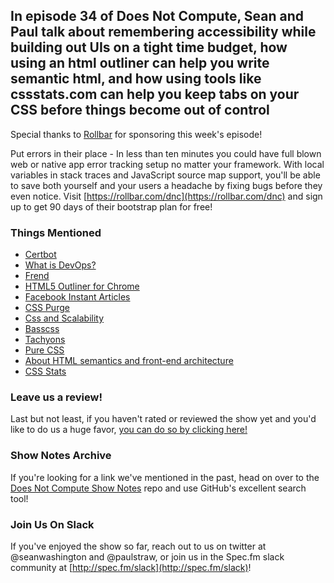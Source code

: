 In episode 34 of Does Not Compute, Sean and Paul talk about remembering accessibility while building out UIs on a tight time budget, how using an html outliner can help you write semantic html, and how using tools like cssstats.com can help you keep tabs on your CSS before things become out of control
---

Special thanks to [Rollbar](https://rollbar.com/dnc) for sponsoring this week's episode!

Put errors in their place - In less than ten minutes you could have full blown web or native app error tracking setup no matter your framework. With local variables in stack traces and JavaScript source map support, you'll be able to save both yourself and your users a headache by fixing bugs before they even notice. Visit [https://rollbar.com/dnc](https://rollbar.com/dnc) and sign up to get 90 days of their bootstrap plan for free!

### Things Mentioned

* [Certbot](https://certbot.eff.org/)
* [What is DevOps?](https://en.wikipedia.org/wiki/DevOps)
* [Frend](http://frend.co/)
* [HTML5 Outliner for Chrome](https://chrome.google.com/webstore/detail/html5-outliner/afoibpobokebhgfnknfndkgemglggomo?hl=en)
* [Facebook Instant Articles](https://instantarticles.fb.com/)
* [CSS Purge](http://www.csspurge.com/)
* [Css and Scalability](http://mrmrs.io/writing/2016/03/24/scalable-css/)
* [Basscss](http://www.basscss.com/)
* [Tachyons](http://tachyons.io/)
* [Pure CSS](http://purecss.io/)
* [About HTML semantics and front-end architecture](http://nicolasgallagher.com/about-html-semantics-front-end-architecture/)
* [CSS Stats](http://cssstats.com/)

### Leave us a review!

Last but not least, if you haven't rated or reviewed the show yet and you'd like to do us a huge favor, [you can do so by clicking here!](https://itunes.apple.com/us/podcast/does-not-compute/id1048731980?mt=2)

### Show Notes Archive

If you're looking for a link we've mentioned in the past, head on over to the [Does Not Compute Show Notes](https://github.com/seanwash/dnccast-show-notes) repo and use GitHub's excellent search tool!

### Join Us On Slack

If you've enjoyed the show so far, reach out to us on twitter at @seanwashington and @paulstraw, or join us in the Spec.fm slack community at [http://spec.fm/slack](http://spec.fm/slack)!
